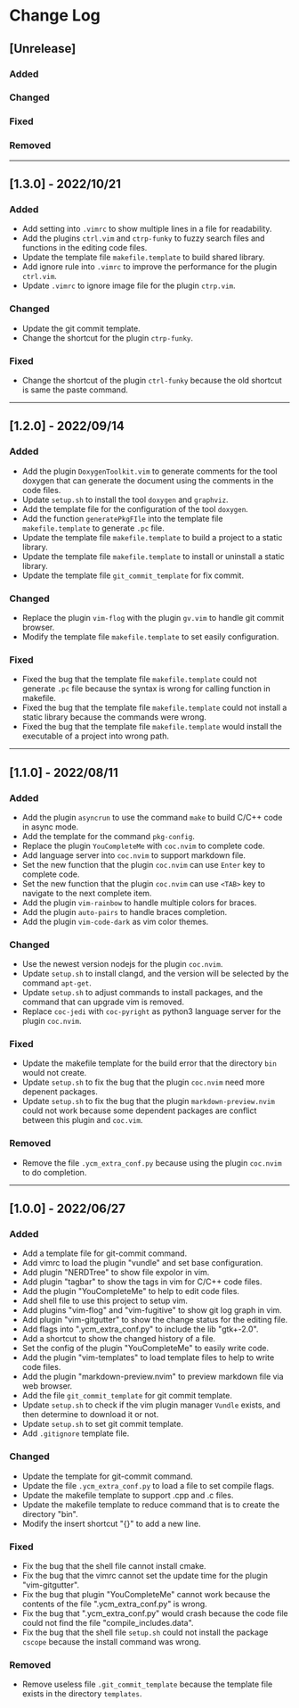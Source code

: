 # Change Log

## [Unrelease]
### Added

### Changed

### Fixed

### Removed

---------------------------
## [1.3.0] - 2022/10/21
### Added
- Add setting into `.vimrc` to show multiple lines in a file for readability.
- Add the plugins `ctrl.vim` and `ctrp-funky` to fuzzy search files and functions in the editing code files.
- Update the template file `makefile.template` to build shared library.
- Add ignore rule into `.vimrc` to improve the performance for the plugin `ctrl.vim`.
- Update `.vimrc` to ignore image file for the plugin `ctrp.vim`.

### Changed
- Update the git commit template.
- Change the shortcut for the plugin `ctrp-funky`.

### Fixed
- Change the shortcut of the plugin `ctrl-funky` because the old shortcut is same the paste command.

---------------------------
## [1.2.0] - 2022/09/14
### Added
- Add the plugin `DoxygenToolkit.vim` to generate comments for the tool doxygen that can generate the document using the comments in the code files.
- Update `setup.sh` to install the tool `doxygen` and `graphviz`.
- Add the template file for the configuration of the tool `doxygen`.
- Add the function `generatePkgFIle` into the template file `makefile.template` to generate `.pc` file.
- Update the template file `makefile.template` to build a project to a static library.
- Update the template file `makefile.template` to install or uninstall a static library.
- Update the template file `git_commit_template` for fix commit.

### Changed
- Replace the plugin `vim-flog` with the plugin `gv.vim` to handle git commit browser.
- Modify the template file `makefile.template` to set easily configuration.

### Fixed
- Fixed the bug that the template file `makefile.template` could not generate `.pc` file because the syntax is wrong for calling function in makefile.
- Fixed the bug that the template file `makefile.template` could not install a static library because the commands were wrong.
- Fixed the bug that the template file `makefile.template` would install the executable of a project into wrong path.

---------------------------
## [1.1.0] - 2022/08/11
### Added
- Add the plugin `asyncrun` to use the command `make` to build C/C++ code in async mode.
- Add the template for the command `pkg-config`.
- Replace the plugin `YouCompleteMe` with `coc.nvim` to complete code.
- Add language server into `coc.nvim` to support markdown file.
- Set the new function that the plugin `coc.nvim` can use `Enter` key to complete code.
- Set the new function that the plugin `coc.nvim` can use `<TAB>` key to navigate to the next complete item.
- Add the plugin `vim-rainbow` to handle multiple colors for braces.
- Add the plugin `auto-pairs` to handle braces completion.
- Add the plugin `vim-code-dark` as vim color themes.

### Changed
- Use the newest version nodejs for the plugin `coc.nvim`.
- Update `setup.sh` to install clangd, and the version will be selected by the command `apt-get`.
- Update `setup.sh` to adjust commands to install packages, and the command that can upgrade vim is removed.
- Replace `coc-jedi` with `coc-pyright` as python3 language server for the plugin `coc.nvim`.

### Fixed
- Update the makefile template for the build error that the directory `bin` would not create.
- Update `setup.sh` to fix the bug that the plugin `coc.nvim` need more depenent packages.
- Update `setup.sh` to fix the bug that the plugin `markdown-preview.nvim` could not work because some dependent packages are conflict between this plugin and `coc.vim`.

### Removed
- Remove the file `.ycm_extra_conf.py` because using the plugin `coc.nvim` to do completion.

---------------------------
## [1.0.0] - 2022/06/27
### Added
- Add a template file for git-commit command.
- Add vimrc to load the plugin "vundle" and set base configuration.
- Add plugin "NERDTree" to show file expolor in vim.
- Add plugin "tagbar" to show the tags in vim for C/C++ code files.
- Add the plugin "YouCompleteMe" to help to edit code files.
- Add shell file to use this project to setup vim.
- Add plugins "vim-flog" and "vim-fugitive" to show git log graph in vim.
- Add plugin "vim-gitgutter" to show the change status for the editing file.
- Add flags into ".ycm_extra_conf.py" to include the lib "gtk+-2.0".
- Add a shortcut to show the changed history of a file.
- Set the config of the plugin "YouCompleteMe" to easily write code.
- Add the plugin "vim-templates" to load template files to help to write code files.
- Add the plugin "markdown-preview.nvim" to preview markdown file via web browser.
- Add the file `git_commit_template` for git commit template.
- Update `setup.sh` to check if the vim plugin manager `Vundle` exists, and then determine to download it or not.
- Update `setup.sh` to set git commit template.
- Add `.gitignore` template file.

### Changed
- Update the template for git-commit command.
- Update the file `.ycm_extra_conf.py` to load a file to set compile flags.
- Update the makefile template to support .cpp and .c files.
- Update the makefile template to reduce command that is to create the directory "bin".
- Modify the insert shortcut "{}" to add a new line.

### Fixed
- Fix the bug that the shell file cannot install cmake.
- Fix the bug that the vimrc cannot set the update time for the plugin "vim-gitgutter".
- Fix the bug that plugin "YouCompleteMe" cannot work because the contents of the file ".ycm_extra_conf.py" is wrong.
- Fix the bug that ".ycm_extra_conf.py" would crash because the code file could not find the file "compile_includes.data".
- Fix the bug that the shell file `setup.sh` could not install the package `cscope` because the install command was wrong.

### Removed
- Remove useless file `.git_commit_template` because the template file exists in the directory `templates`.
